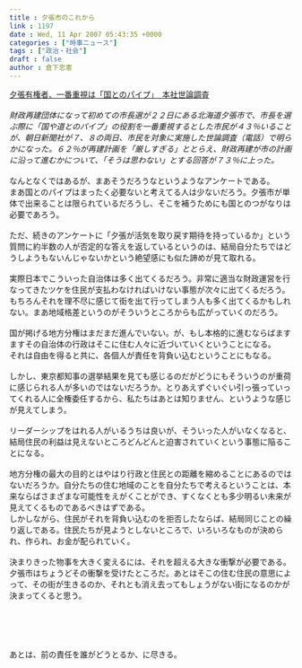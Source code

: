 ```yaml
---
title : 夕張市のこれから
link : 1197
date : Wed, 11 Apr 2007 05:43:35 +0000
categories : ["時事ニュース"]
tags : ["政治・社会"]
draft : false
author : 倉下忠憲
---
```


<A HREF="http://www.asahi.com/politics/update/0411/TKY200704100394.html" TARGET="_blank">夕張有権者、一番重視は「国とのパイプ」　本社世論調査</A><BR><BR><I>財政再建団体になって初めての市長選が２２日にある北海道夕張市で、市長を選ぶ際に「国や道とのパイプ」の役割を一番重視するとした市民が４３％いることが、朝日新聞社が７、８の両日、市民を対象に実施した世論調査（電話）で明らかになった。６２％が再建計画を「厳しすぎる」ととらえ、財政再建が市の計画に沿って進むかについて、「そうは思わない」とする回答が７３％に上った。</I><BR><BR>なんとなくではあるが、まあそうだろうなというようなアンケートである。<BR>まあ国とのパイプはまったく必要ないと考えてる人は少ないだろう。夕張市が単体で出来ることは限られているだろうし、そこを補うためにも国とのつがなりは必要であろう。<BR><BR>ただ、続きのアンケートに「夕張が活気を取り戻す期待を持っているか」という質問に約半数の人が否定的な答えを返しているというのは、結局自分たちではどうしようもないんじゃないかという絶望感にも似た諦めが見て取れる。<BR><BR>実際日本でこういった自治体は多く出てくるだろう。非常に適当な財政運営を行なってきたツケを住民が支払わなければいけない事態が次々に出てくるだろう。もちろんそれを理不尽に感じて街を出て行ってしまう人も多く出てくるかもしれない。まあ地域格差というのがそういうところからも広がっていくのだろう。<BR><BR>国が掲げる地方分権はまだまだ進んでいない。が、もし本格的に進むならばますますその自治体の行政はそこに住む人々に近づいていくということになる。<BR>それは自由を得ると共に、各個人が責任を背負い込むということにもなる。<BR><BR>しかし、東京都知事の選挙結果を見ても感じるのだがどうにもそういうのが重荷に感じられる人が多いのではないだろうか。とりあえずぐいぐい引っ張っていってくれる人に全権委任するから、私たちはあとは知りません、というような感じが見えてしまう。<BR><BR>リーダーシップをはれる人がいるうちは良いが、そういった人がいなくなると、結局住民の利益は見えないところどんどんと迫害されていくという事態に陥ることになる。<BR><BR>地方分権の最大の目的とはやはり行政と住民との距離を縮めることにあるのではないだろうか。自分たちの住む地域のことを自分たちで考えるということは、本来ならばさまざまな可能性をえがくことができ、すくなくとも多少明るい未来が見えてくるものであるべきはずである。<BR>しかしながら、住民がそれを背負い込むのを拒否したならば、結局同じことの繰り返しである。住民たちが見ようとしないところで、いろいろなものが決められ、作られ、お金が配られていく。<BR><BR>決まりきった物事を大きく変えるには、それを超える大きな衝撃が必要である。夕張市はちょうどその衝撃を受けたところだ。あとはそこの住む住民の意思によって、その街が生きるのか、それとも消え去ってもしょうがない街になるのかが決まってくると思う。<BR><BR><BR><BR><BR><BR>あとは、前の責任を誰がどうとるか、に尽きる。<br><br>
